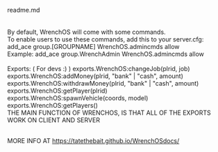 readme.md
<br>
<br>
<br>
By default, WrenchOS will come with some commands.
<br>
To enable users to use these commands, add this to your server.cfg:
<br>
    add_ace group.[GROUPNAME] WrenchOS.admincmds allow
<br>
    Example: add_ace group.WrenchAdmin WrenchOS.admincmds allow
<br>
<br>
Exports: ( For devs :) )
    exports.WrenchOS:changeJob(plrid, job)
    <br>
    exports.WrenchOS:addMoney(plrid, "bank" | "cash", amount)
    <br>
    exports.WrenchOS:withdrawMoney(plrid, "bank" | "cash", amount)
    <br>
    exports.WrenchOS:getPlayer(plrid)
    <br>
    exports.WrenchOS:spawnVehicle(coords, model)
    <br>
    exports.WrenchOS:getPlayers()
<br>
THE MAIN FUNCTION OF WRENCHOS, IS THAT ALL OF THE EXPORTS WORK ON CLIENT AND SERVER
<br><br>

MORE INFO AT <a>https://tatethebait.github.io/WrenchOSdocs/</a>
